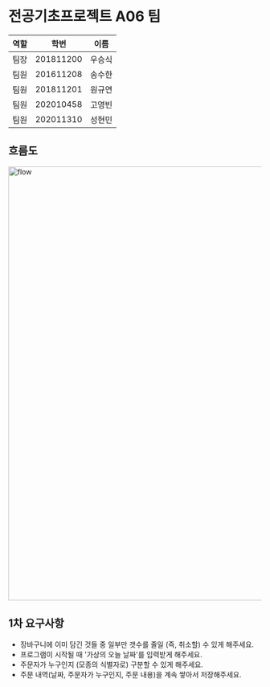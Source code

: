 # 전공기초프로젝트 A06 팀
|   역할   |     학번     |   이름   |
|:--------:|:------------:|:--------:|
|  팀장    | 201811200    |  우승식  |
|  팀원    | 201611208    |  송수한  |
|  팀원    | 201811201    |  원규연  |
|  팀원    | 202010458    |  고영빈  |
|  팀원    | 202011310    |  성현민  |

## 흐름도
<img width="864" alt="flow" src="https://github.com/intelryzen/Konkuk-A06/assets/66426612/2021d18e-ea9e-4bd9-88f4-571d573e0497">

## 1차 요구사항
* 장바구니에 이미 담긴 것들 중 일부만 갯수를 줄일 (즉, 취소할) 수 있게 해주세요.
* 프로그램이 시작될 때 '가상의 오늘 날짜'를 입력받게 해주세요.
* 주문자가 누구인지 (모종의 식별자로) 구분할 수 있게 해주세요.
* 주문 내역(날짜, 주문자가 누구인지, 주문 내용)을 계속 쌓아서 저장해주세요.
